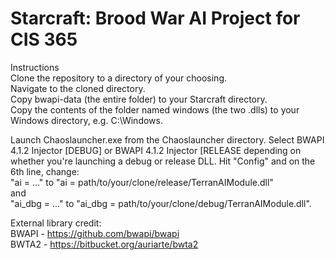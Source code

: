 # Starcraft: Brood War AI Project for CIS 365  
  
Instructions  
Clone the repository to a directory of your choosing.  
Navigate to the cloned directory.  
Copy bwapi-data (the entire folder) to your Starcraft directory.  
Copy the contents of the folder named windows (the two .dlls) to your Windows directory, e.g. C:\Windows.  

Launch Chaoslauncher.exe from the Chaoslauncher directory. Select BWAPI 4.1.2 Injector [DEBUG] or BWAPI 4.1.2 Injector [RELEASE depending on whether you're launching a debug or release DLL. Hit "Config" and on the 6th line, change:  
"ai = ..." to "ai = path/to/your/clone/release/TerranAIModule.dll"   
and  
"ai_dbg = ..." to "ai_dbg = path/to/your/clone/debug/TerranAIModule.dll". 
  
External library credit:  
BWAPI - https://github.com/bwapi/bwapi  
BWTA2 - https://bitbucket.org/auriarte/bwta2  
